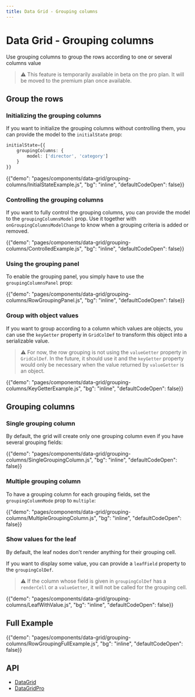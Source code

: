 ```yaml
---
title: Data Grid - Grouping columns
---
```


# Data Grid - Grouping columns [<span class="premium"></span>](https://mui.com/store/items/material-ui-pro/)

<p class="description">Use grouping columns to group the rows according to one or several columns value</p>

> ⚠️ This feature is temporarily available in beta on the pro plan.
> It will be moved to the premium plan once available.

## Group the rows

### Initializing the grouping columns

If you want to initialize the grouping columns without controlling them, you can provide the model to the `initialState` prop:

```ts
initialState={{
    groupingColumns: {
        model: ['director', 'category']
    }
}}
```

{{"demo": "pages/components/data-grid/grouping-columns/InitialStateExample.js", "bg": "inline", "defaultCodeOpen": false}}

### Controlling the grouping columns

If you want to fully control the grouping columns, you can provide the model to the `groupingColumnsModel` prop.
Use it together with `onGroupingColumnsModelChange` to know when a grouping criteria is added or removed.

{{"demo": "pages/components/data-grid/grouping-columns/ControlledExample.js", "bg": "inline", "defaultCodeOpen": false}}

### Using the grouping panel

To enable the grouping panel, you simply have to use the `groupingColumnsPanel` prop:

{{"demo": "pages/components/data-grid/grouping-columns/RowGroupingPanel.js", "bg": "inline", "defaultCodeOpen": false}}

### Group with object values

If you want to group according to a column which values are objects, you can use the `keyGetter` property in `GridColDef` to transform this object into a serializable value.

> ⚠ For now, the row grouping is not using the `valueGetter` property in `GridColDef`. In the future, it should use it and the `keyGetter` property would only be necessary when the value returned by `valueGetter` is an object.

{{"demo": "pages/components/data-grid/grouping-columns/KeyGetterExample.js", "bg": "inline", "defaultCodeOpen": false}}

## Grouping columns

### Single grouping column

By default, the grid will create only one grouping column even if you have several grouping fields:

{{"demo": "pages/components/data-grid/grouping-columns/SingleGroupingColumn.js", "bg": "inline", "defaultCodeOpen": false}}

### Multiple grouping column

To have a grouping column for each grouping fields, set the `groupingColumnMode` prop to `multiple`:

{{"demo": "pages/components/data-grid/grouping-columns/MultipleGroupingColumn.js", "bg": "inline", "defaultCodeOpen": false}}

### Show values for the leaf

By default, the leaf nodes don't render anything for their grouping cell.

If you want to display some value, you can provide a `leafField` property to the `groupingColDef`.

> ⚠️ If the column whose field is given in `groupingColDef` has a `renderCell` or a `valueGetter`, it will not be called for the grouping cell.

{{"demo": "pages/components/data-grid/grouping-columns/LeafWithValue.js", "bg": "inline", "defaultCodeOpen": false}}

## Full Example

{{"demo": "pages/components/data-grid/grouping-columns/RowGroupingFullExample.js", "bg": "inline", "defaultCodeOpen": false}}

## API

- [DataGrid](/api/data-grid/data-grid/)
- [DataGridPro](/api/data-grid/data-grid-pro/)
